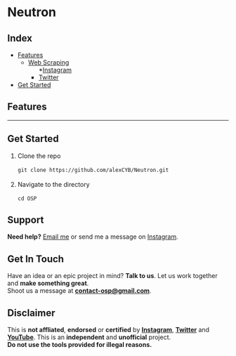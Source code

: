 # Neutron

<h2>Index</h2>
<ul>
  <li><a href="">Features</a>
    <ul>
    <li><a href="">Web Scraping</a>
      <ul>
        *<a href="">Instagram</a></li>
        <li><a href="">Twitter</a></li>
      </ul>
      </li>
    </ul>
  <li><a href="">Get Started</a></li>
  </li>

</ul>

<h2>Features</h2>

<hr>

<h2>Get Started</h2>
<ol>
  <li>Clone the repo</li><br>
  <code>git clone https://github.com/alexCYB/Neutron.git</code><br><br>
  <li>Navigate to the directory</li><br>
  <code>cd OSP</code>
</ol>

<h2>Support</h2>
<p><b>Need help?</b> <a href="">Email me</a> or send me a message on <a href="">Instagram</a>.</p>

<h2>Get In Touch</h2>
<p>Have an idea or an epic project in mind? <b>Talk to us</b>. Let us work together and <b>make something great</b>.<br>
Shoot us a message at <b><a href="mailto:contact-osp@gmail.com">contact-osp@gmail.com</a></b>.</p>

<h2>Disclaimer</h2>
<p>This is <b>not affliated</b>, <b>endorsed</b> or <b>certified</b> by <b><a href="https://www.instagram.com">Instagram</a></b>, <b><a href="https://www.twitter.com">Twitter</a></b> and <b><a href="https://www.youtube.com">YouTube</a></b>. This is an <b>independent</b> and <b>unofficial</b> project.<br><b>Do not use the tools provided for illegal reasons.</b></p>
